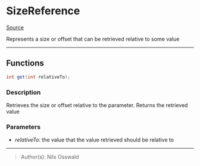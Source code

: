 # SizeReference
[Source](../..\src\de\hallorebux\bawt\SizeReference.java)

Represents a size or offset that can be retrieved relative to some value
___
## Functions
```java
int get(int relativeTo);
```
### Description
Retrieves the size or offset relative to the parameter. Returns the retrieved value
### Parameters
- *relativeTo*: the value that the value retrieved should be relative to
___
> Author(s): Nils Osswald
